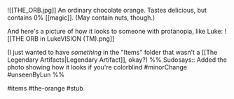 ![[THE_ORB.jpg]]
An ordinary chocolate orange. Tastes delicious, but contains 0% [[magic]]. (May contain nuts, though.)

And here's a picture of how it looks to someone with protanopia, like Luke:
![[THE ORB in LukeVISION (TM).png]]

(I just wanted to have *something* in the "Items" folder that wasn't a [[The Legendary Artifacts|Legendary Artifact]], okay?)
%%
Sudosays:: Added the photo showing how it looks if you're colorblind
#minorChange #unseenByLun 
%%

#items #the-orange #stub 